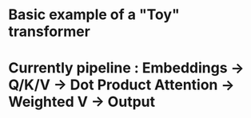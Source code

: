 # Basic example of a "Toy" transformer 

# Currently pipeline : Embeddings → Q/K/V → Dot Product Attention → Weighted V → Output


